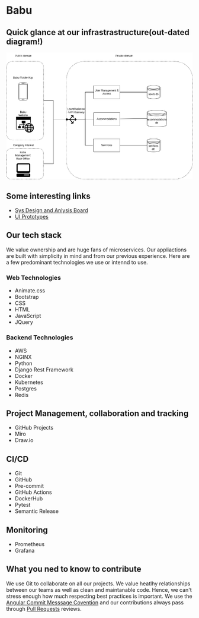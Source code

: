 # Babu

## Quick glance at our infrastrastructure(out-dated diagram!)
![](./img/babu-infra.png)


## Some interesting links

- [Sys Design and Anlysis Board](https://miro.com/welcomeonboard/cnRuUUk2dHdXQlVBNjI2MUUzdDFsS1VXWG90NUVUV0lBcDBTYllNWmJ5R1dWTFFwRzBhWjlVRGF5N0J6TUtzNnwzNDU4NzY0NTQzNzAyNjc2NDE0fDI=?share_link_id=760526281243)
- [UI Prototypes](https://app.diagrams.net/#G1ZfAKYufVQ6pN6JanJ3m5k8tYlW1OAS1u)

## Our tech stack

We value ownership and are huge fans of microservices.
Our appliactions are built with simplicity in mind and from our previous experience.
Here are a few predominant technologies we use or intennd to use.

### Web Technologies

- Animate.css
- Bootstrap
- CSS
- HTML
- JavaScript
- JQuery

### Backend Technologies
- AWS
- NGINX
- Python
- Django Rest Framework
- Docker
- Kubernetes
- Postgres
- Redis

## Project Management, collaboration and tracking

- GitHub Projects
- Miro
- Draw.io

## CI/CD

- Git
- GitHub
- Pre-commit
- GitHub Actions
- DockerHub
- Pytest
- Semantic Release

## Monitoring

- Prometheus
- Grafana

## What you ned to know to contribute

We use Git to collaborate on all our projects. We value heatlhy relationships between our teams as well as clean and maintanable code. Hence, we can't stress enough how much respecting best practices is important. We use the [Angular Commit Messsage Covention](https://gist.github.com/brianclements/841ea7bffdb01346392c) and our contributions always pass through [Pull Requests](https://docs.github.com/en/pull-requests/collaborating-with-pull-requests/reviewing-changes-in-pull-requests/about-pull-request-reviews) reviews.